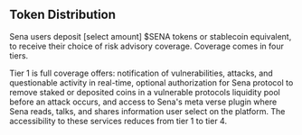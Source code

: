 ## Token Distribution
Sena users deposit [select amount] $SENA tokens or stablecoin equivalent, to receive their choice of risk advisory coverage. Coverage comes in four tiers. 

Tier 1 is full coverage offers: notification of vulnerabilities, attacks, and questionable activity in real-time, optional authorization for Sena protocol to remove staked or deposited coins in a vulnerable protocols liquidity pool before an attack occurs, and access to Sena's meta verse plugin where Sena reads, talks, and shares information user select on the platform. The accessibility to these services reduces from tier 1 to tier 4.
